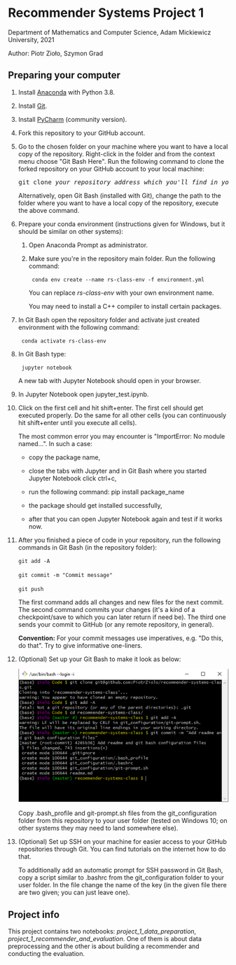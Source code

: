 # Recommender Systems Project 1

Department of Mathematics and Computer Science, Adam Mickiewicz University, 2021

Author: Piotr Zioło, Szymon Grad


## Preparing your computer

1. Install [Anaconda](https://www.anaconda.com/products/individual) with Python 3.8.


2. Install [Git](https://git-scm.com/downloads).


3. Install [PyCharm](https://www.jetbrains.com/pycharm/) (community version).


4. Fork this repository to your GitHub account.


5. Go to the chosen folder on your machine where you want to have a local copy of the repository. Right-click in the folder and from the context menu choose "Git Bash Here". Run the following command to clone the forked repository on your GitHub account to your local machine:

	<pre>git clone <i>your_repository_address_which_you'll_find_in_your_github</i></pre>

	Alternatively, open Git Bash (installed with Git), change the path to the folder where you want to have a local copy of the repository, execute the above command.


6. Prepare your conda environment (instructions given for Windows, but it should be similar on other systems):

	1. Open Anaconda Prompt as administrator.

	2. Make sure you're in the repository main folder. Run the following command:
			
			conda env create --name rs-class-env -f environment.yml

		You can replace *rs-class-env* with your own environment name.
		
		You may need to install a C++ compiler to install certain packages.


7. In Git Bash open the repository folder and activate just created environment with the following command:

		conda activate rs-class-env
	

8. In Git Bash type:

		jupyter notebook

	A new tab with Jupyter Notebook should open in your browser.


9. In Jupyter Notebook open jupyter_test.ipynb.


10. Click on the first cell and hit shift+enter. The first cell should get executed properly. Do the same for all other cells (you can continuously hit shift+enter until you execute all cells).

	The most common error you may encounter is "ImportError: No module named...". In such a case:
	
	- copy the package name,
	
	- close the tabs with Jupyter and in Git Bash where you started Jupyter Notebook click ctrl+c,
	
	- run the following command:
			pip install package_name
			
	- the package should get installed successfully,

	- after that you can open Jupyter Notebook again and test if it works now.


11. After you finished a piece of code in your repository, run the following commands in Git Bash (in the repository folder):

		git add -A

		git commit -m "Commit message"

		git push

	The first command adds all changes and new files for the next commit. The second command commits your changes (it's a kind of a checkpoint/save to which you can later return if need be). The third one sends your commit to GitHub (or any remote repository, in general). 
	
	**Convention:** For your commit messages use imperatives, e.g. "Do this, do that". Try to give informative one-liners.


12. (Optional) Set up your Git Bash to make it look as below:

	![Git Bash](img/git_bash.png)

	Copy .bash_profile and git-prompt.sh files from the git_configuration folder from this repository to your user folder (tested on Windows 10; on other systems they may need to land somewhere else).


13. (Optional) Set up SSH on your machine for easier access to your GitHub repositories through Git. You can find tutorials on the internet how to do that.

	To additionally add an automatic prompt for SSH password in Git Bash, copy a script similar to .bashrc from the git_configuration folder to your user folder. In the file change the name of the key (in the given file there are two given; you can just leave one).

## Project info

This project contains two notebooks: *project_1_data_preparation*, *project_1_recommender_and_evaluation*. One of them is about data preprocessing and the other is about building a recommender and conducting the evaluation.



